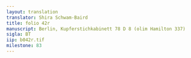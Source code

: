 ```yaml
---
layout: translation
translator: Shira Schwam-Baird
title: folio 42r
manuscript: Berlin, Kupferstichkabinett 78 D 8 (olim Hamilton 337)
sigla: BT
iip: b042r.tif
milestone: 83
---
```

